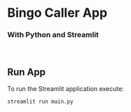 # Bingo Caller App
### With Python and Streamlit

<br>

## Run App
To run the Streamlit application execute:
```python
streamlit run main.py
```

<br> 
